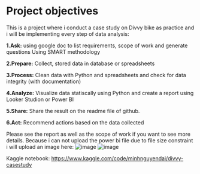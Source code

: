 # Project objectives
This is a project where i conduct a case study on Divvy bike as practice and i will be implementing every step of data analysis:

**1.Ask:** using google doc to list requirements, scope of work and generate questions Using SMART methodology

**2.Prepare:** Collect, stored data in database or spreadsheets

**3.Process:** Clean data with Python and spreadsheets and check for data integrity (with documentation) 

**4.Analyze:** Visualize data statiscally using Python and create a report using Looker Studion or Power BI

**5.Share:** Share the result on the readme file of github.

**6.Act:** Recommend actions based on the data collected

Please see the report as well as the scope of work if you want to see more details.
Because i can not upload the power bi file due to file size constraint i will upload an image here:
![image](https://github.com/user-attachments/assets/3b854a8f-eb03-41aa-96f5-d50fd36e17c3)
![image](https://github.com/user-attachments/assets/039db103-b316-4fd3-be90-f45fc6b2cb33)

Kaggle notebook: https://www.kaggle.com/code/minhnguyendai/divvy-casestudy


